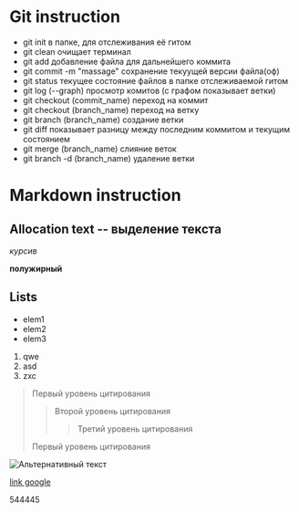 # Git instruction
* git init в папке, для отслеживания её гитом
* git clean очищает терминал
* git add добавление файла для дальнейшего коммита
* git commit -m "massage" сохранение текуущей версии файла(оф)
* git status текущее состояние файлов в папке отслеживаемой гитом
* git log (--graph) просмотр комитов (с графом показывает ветки)
* git checkout (commit_name) переход на коммит
* git checkout (branch_name) переход на ветку
* git branch (branch_name) создание ветки
* git diff показывает разницу между последним коммитом и текущим состоянием
* git merge (branch_name) слияние веток
* git branch -d (branch_name) удаление ветки

# Markdown instruction


## Allocation text -- выделение текста
*курсив*

**полужирный**

## Lists
* elem1
* elem2
* elem3

1. qwe
2. asd
3. zxc

> Первый уровень цитирования
>> Второй уровень цитирования
>>> Третий уровень цитирования
>
>Первый уровень цитирования

![Альтернативный текст](image.jpg)

 [link google](https://www.google.ru/ "text")

 544445
